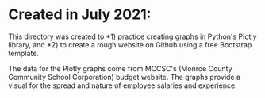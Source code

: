 # Created in July 2021: 

This directory was created to *1) practice creating graphs in Python's Plotly library, and *2) to create a rough website on Github using a free Bootstrap template.

The data for the Plotly graphs come from MCCSC's (Monroe County Community School Corporation) budget website. 
The graphs provide a visual for the spread and nature of employee salaries and experience. 

